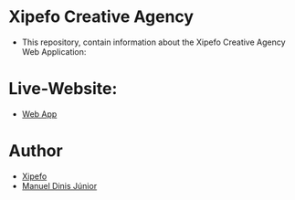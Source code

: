 # Xipefo Creative Agency

- This repository, contain information about the Xipefo Creative Agency Web Application: 

# Live-Website:

- [Web App](https://xipefo.com)

# Author

- [Xipefo](https://xipefo.com/sobre)
- [Manuel Dinis Júnior](https://manueldinisjunior.com)
